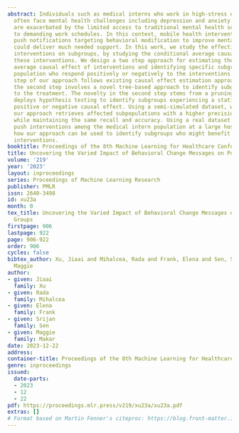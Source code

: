 ```yaml
---
abstract: Individuals such as medical interns who work in high-stress environments
  often face mental health challenges including depression and anxiety. These challenges
  are exacerbated by the limited access to traditional mental health services due
  to demanding work schedules. In this context, mobile health interventions such as
  push notifications targeting behavioral modification to improve mental health outcomes
  could deliver much needed support. In this work, we study the effectiveness of these
  interventions on subgroups, by studying the conditional average causal effect of
  these interventions. We design a two step approach for estimating the conditional
  average causal effect of interventions and identifying specific subgroups of the
  population who respond positively or negatively to the interventions. The first
  step of our approach follows existing causal effect estimation approaches, while
  the second step involves a novel tree-based approach to identify subgroups who respond
  to the treatment. The novelty in the second step stems from a pruning approach that
  deploys hypothesis testing to identify subgroups experiencing a statistically significant
  positive or negative causal effect. Using a semi-simulated dataset, we show that
  our approach retrieves affected subpopulations with a higher precision than alternatives
  while maintaining the same recall and accuracy. Using a real dataset with randomized
  push interventions among the medical intern population at a large hospital, we show
  how our approach can be used to identify subgroups who might benefit the most from
  interventions.
booktitle: Proceedings of the 8th Machine Learning for Healthcare Conference
title: Uncovering the Varied Impact of Behavioral Change Messages on Population Groups
volume: '219'
year: '2023'
layout: inproceedings
series: Proceedings of Machine Learning Research
publisher: PMLR
issn: 2640-3498
id: xu23a
month: 0
tex_title: Uncovering the Varied Impact of Behavioral Change Messages on Population
  Groups
firstpage: 906
lastpage: 922
page: 906-922
order: 906
cycles: false
bibtex_author: Xu, Jiaai and Mihalcea, Rada and Frank, Elena and Sen, Srijan and Makar,
  Maggie
author:
- given: Jiaai
  family: Xu
- given: Rada
  family: Mihalcea
- given: Elena
  family: Frank
- given: Srijan
  family: Sen
- given: Maggie
  family: Makar
date: 2023-12-22
address:
container-title: Proceedings of the 8th Machine Learning for Healthcare Conference
genre: inproceedings
issued:
  date-parts:
  - 2023
  - 12
  - 22
pdf: https://proceedings.mlr.press/v219/xu23a/xu23a.pdf
extras: []
# Format based on Martin Fenner's citeproc: https://blog.front-matter.io/posts/citeproc-yaml-for-bibliographies/
---
```

